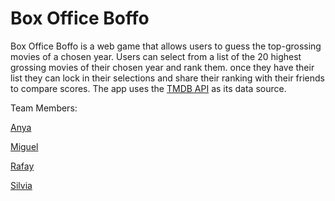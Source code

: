 # Box Office Boffo

Box Office Boffo is a web game that allows users to guess the top-grossing movies of a chosen year. Users can select from a list of the 20 highest grossing movies of their chosen year and rank them. once they have their list they can lock in their selections and share their ranking with their friends to compare scores. The app uses the [TMDB API](https://developer.themoviedb.org/docs) as its data source.

Team Members:

[Anya](https://github.com/anya-uwu)

[Miguel](https://github.com/MxCabrera)

[Rafay](https://github.com/RafayShams)

[Silvia](https://github.com/SilviaZlo)
